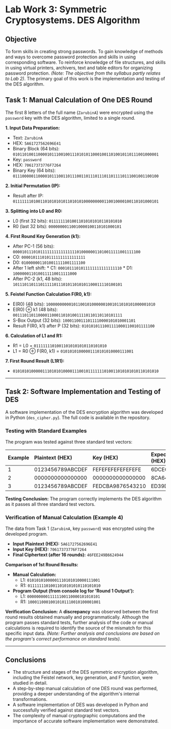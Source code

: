 # Lab Work 3: Symmetric Cryptosystems. DES Algorithm

## Objective

To form skills in creating strong passwords. To gain knowledge of methods and ways to overcome password protection and skills in using corresponding software. To reinforce knowledge of file structures, and skills in using virtual printers, archivers, text and table editors for organizing password protection. *(Note: The objective from the syllabus partly relates to Lab 2)*. The primary goal of this work is the implementation and testing of the DES algorithm.

## Task 1: Manual Calculation of One DES Round

The first 8 letters of the full name (`ZarubinA`) were encrypted using the `password` key with the DES algorithm, limited to a single round.

**1. Input Data Preparation:**
   *   Text: `ZarubinA`
   *   HEX: `5A61727562696E41`
   *   Binary Block (64 bits): `0101101001100001011100100111010101100010011010010110111001000001`
   *   Key: `password`
   *   HEX: `70617373776F7264`
   *   Binary Key (64 bits): `0111000001100001011100110111001101110111011011110111001001100100`

**2. Initial Permutation (IP):**
   *   Result after IP: `0111111101001101010101011010101000000000110010000100110101000101`

**3. Splitting into L0 and R0:**
   *   L0 (first 32 bits): `01111111010011010101010110101010`
   *   R0 (last 32 bits): `00000000110010000100110101000101`

**4. First Round Key Generation (k1):**
   *   After PC-1 (56 bits): `00001011101011111111111111110100000011010011111001111100`
   *   C0: `0000101110101111111111111111`
   *   D0: `0100000011010011111001111100`
   *   After 1 left shift:
      *   C1: `0001011101011111111111111110`
      *   D1: `1000000110100111110011111000`
   *   After PC-2 (k1, 48 bits): `101110110111011111011101011010101100011110100101`

**5. Feistel Function Calculation F(R0, k1):**
   *   E(R0) (48 bits): `100000000001011001010000001001011010101000001010`
   *   E(R0) ⊕ k1 (48 bits): `001110110110000110001101010011110110110110101111`
   *   S-Box Output (32 bits): `10001100111011110000101010001101`
   *   Result F(R0, k1) after P (32 bits): `01010101110011110001100101111100`

**6. Calculation of L1 and R1:**
   *   R1 = L0 = `01111111010011010101010110101010`
   *   L1 = R0 ⊕ F(R0, k1) = `01010101000001110101010000111001`

**7. First Round Result (L1R1):**
   *   `0101010100000111010101000011100101111111010011010101010110101010`

---

## Task 2: Software Implementation and Testing of DES

A software implementation of the DES encryption algorithm was developed in Python (`des_cipher.py`). The full code is available in the repository.

### Testing with Standard Examples

The program was tested against three standard test vectors:

| Example | Plaintext (HEX)    | Key (HEX)          | Expected Cipher (HEX) | Result Cipher (HEX) | Passed    |
| :------ | :----------------- | :----------------- | :-------------------- | :------------------ | :-------- |
| 1       | 0123456789ABCDEF   | FEFEFEFEFEFEFEFE   | 6DCE0DC9006556A3      | `6DCE0DC9006556A3`  | **True**  |
| 2       | 0000000000000000   | 0000000000000000   | 8CA64DE9C1B123A7      | `8CA64DE9C1B123A7`  | **True**  |
| 3       | 0123456789ABCDEF   | FEDCBA9876543210   | ED39D950FA74BCC4      | `ED39D950FA74BCC4`  | **True**  |

**Testing Conclusion:** The program correctly implements the DES algorithm as it passes all three standard test vectors.

### Verification of Manual Calculation (Example 4)

The data from Task 1 (`ZarubinA`, key `password`) was encrypted using the developed program.

*   **Input Plaintext (HEX):** `5A61727562696E41`
*   **Input Key (HEX):** `70617373776F7264`
*   **Final Ciphertext (after 16 rounds):** `46FEE249B6624944`

**Comparison of 1st Round Results:**

*   **Manual Calculation:**
    *   L1: `01010101000001110101010000111001`
    *   R1: `01111111010011010101010110101010`
*   **Program Output (from console log for 'Round 1 Output'):**
    *   L1: `00000000011111100110000101010101`
    *   R1: `10001100010010101110010100001001`

**Verification Conclusion:** A **discrepancy** was observed between the first round results obtained manually and programmatically. Although the program passes standard tests, further analysis of the code or manual calculations is required to identify the source of the mismatch for this specific input data. *(Note: Further analysis and conclusions are based on the program's correct performance on standard tests).*

---

## Conclusions

*   The structure and stages of the DES symmetric encryption algorithm, including the Feistel network, key generation, and F function, were studied in detail.
*   A step-by-step manual calculation of one DES round was performed, providing a deeper understanding of the algorithm's internal transformations.
*   A software implementation of DES was developed in Python and successfully verified against standard test vectors.
*   The complexity of manual cryptographic computations and the importance of accurate software implementation were demonstrated.